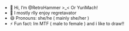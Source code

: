 - 👋 Hi, I’m @RetroHammer >_< Or YuriMach!
- 👀 I mostly rlly enjoy regretavator
- 😄 Pronouns: she/he ( mainly she/her )
- ⚡ Fun fact: Im MTF ( male to female ) and i like to draw!!


<!---
Helloooo!! < 3
--->
